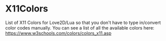 # X11Colors

List of X11 Colors for Love2D/Lua so that you don't have to type in/convert color codes manually. You can see a list of all the available colors here: https://www.w3schools.com/colors/colors_x11.asp